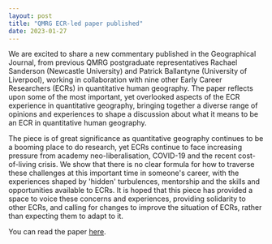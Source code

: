 ```yaml
---
layout: post
title: "QMRG ECR-led paper published"
date: 2023-01-27
---
```


We are excited to share a new commentary published in the Geographical Journal, from previous QMRG postgraduate representatives Rachael Sanderson (Newcastle University) and Patrick Ballantyne (University of Liverpool), working in collaboration with nine other Early Career Researchers (ECRs) in quantitative human geography. The paper reflects upon some of the most important, yet overlooked aspects of the ECR experience in quantitative geography, bringing together a diverse range of opinions and experiences to shape a discussion about what it means to be an ECR in quantitative human geography.  
 
The piece is of great significance as quantitative geography continues to be a booming place to do research, yet ECRs continue to face increasing pressure from academy neo-liberalisation, COVID-19 and the recent cost-of-living crisis. We show that there is no clear formula for how to traverse these challenges at this important time in someone's career, with the experiences shaped by 'hidden' turbulences, mentorship and the skills and opportunities available to ECRs. It is hoped that this piece has provided a space to voice these concerns and experiences, providing solidarity to other ECRs, and calling for changes to improve the situation of ECRs, rather than expecting them to adapt to it.  
 
You can read the paper [here](https://rgs-ibg.onlinelibrary.wiley.com/doi/full/10.1111/geoj.12499).  
